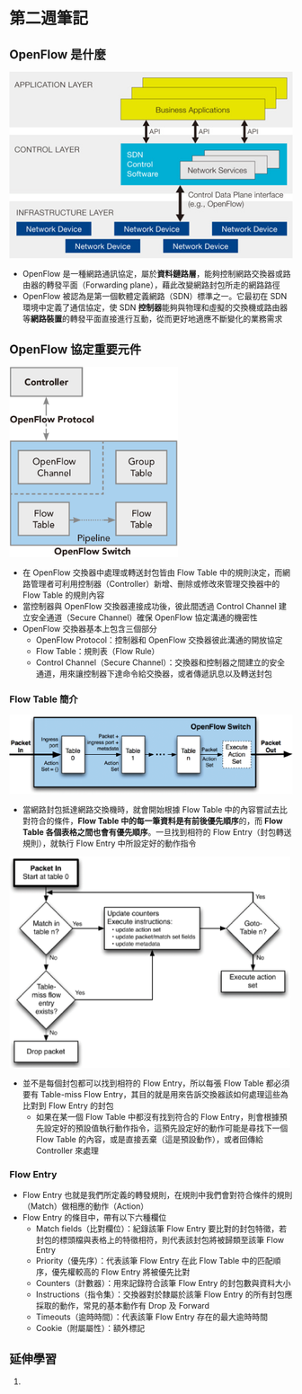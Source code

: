 # 第二週筆記
## OpenFlow 是什麼
<img src="Week 1\SDN_architecture.jpg" width="550px" />

- OpenFlow 是一種網路通訊協定，屬於**資料鏈路層**，能夠控制網路交換器或路由器的轉發平面（Forwarding plane），藉此改變網路封包所走的網路路徑
- OpenFlow 被認為是第一個軟體定義網路（SDN）標準之一。它最初在 SDN 環境中定義了通信協定，使 SDN **控制器**能夠與物理和虛擬的交換機或路由器等**網路裝置**的轉發平面直接進行互動，從而更好地適應不斷變化的業務需求

## OpenFlow 協定重要元件
<img src="Week 2\openflow.png" width="300px" />

* 在 OpenFlow 交換器中處理或轉送封包皆由 Flow Table 中的規則決定，而網路管理者可利用控制器（Controller）新增、刪除或修改來管理交換器中的 Flow Table 的規則內容
* 當控制器與 OpenFlow 交換器連接成功後，彼此間透過 Control Channel 建立安全通道（Secure Channel）確保 OpenFlow 協定溝通的機密性
* OpenFlow 交換器基本上包含三個部分
    * OpenFlow Protocol：控制器和 OpenFlow 交換器彼此溝通的開放協定
    * Flow Table：規則表（Flow Rule）
    * Control Channel（Secure Channel）：交換器和控制器之間建立的安全通道，用來讓控制器下達命令給交換器，或者傳遞訊息以及轉送封包

### Flow Table 簡介
<img src="Week 2\flow_table.png" width="550px" />

- 當網路封包抵達網路交換機時，就會開始根據 Flow Table 中的內容嘗試去比對符合的條件，**Flow Table 中的每一筆資料是有前後優先順序**的，而 **Flow Table 各個表格之間也會有優先順序**。一旦找到相符的 Flow Entry（封包轉送規則），就執行 Flow Entry 中所設定好的動作指令

<img src="Week 2\flow_processing.png" width="500px" />

- 並不是每個封包都可以找到相符的 Flow Entry，所以每張 Flow Table 都必須要有 Table-miss Flow Entry，其目的就是用來告訴交換器該如何處理這些為比對到 Flow Entry 的封包
    - 如果在某一個 Flow Table 中都沒有找到符合的 Flow Entry，則會根據預先設定好的預設值執行動作指令，這預先設定好的動作可能是尋找下一個 Flow Table 的內容，或是直接丟棄（這是預設動作），或者回傳給 Controller 來處理

### Flow Entry
- Flow Entry 也就是我們所定義的轉發規則，在規則中我們會對符合條件的規則（Match）做相應的動作（Action）
- Flow Entry 的條目中，帶有以下六種欄位
    - Match fields（比對欄位）：紀錄該筆 Flow Entry 要比對的封包特徵，若封包的標頭檔與表格上的特徵相符，則代表該封包將被歸類至該筆 Flow Entry
    - Priority（優先序）：代表該筆 Flow Entry 在此 Flow Table 中的匹配順序，優先權較高的 Flow Entry 將被優先比對
    - Counters（計數器）：用來記錄符合該筆 Flow Entry 的封包數與資料大小
    - Instructions（指令集）：交換器對於隸屬於該筆 Flow Entry 的所有封包應採取的動作，常見的基本動作有 Drop 及 Forward
    - Timeouts（逾時時間）：代表該筆 Flow Entry 存在的最大逾時時間
    - Cookie（附屬屬性）：額外標記

## 延伸學習
1. []()